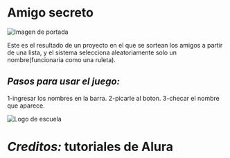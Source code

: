 # **Amigo secreto**
![Imagen de portada](https://github.com/user-attachments/assets/23cacae5-d446-4e7c-aef2-f13ccab905a9)

Este es el resultado de un proyecto en el que se sortean los amigos a partir de una lista, y el sistema selecciona aleatoriamente solo un nombre(funcionaria como una ruleta).
 ## *Pasos para usar el juego:* 
 1-ingresar los nombres en la barra. 2-picarle al boton. 3-checar el nombre que aparece.
 
![Logo de escuela](https://github.com/user-attachments/assets/874b63cd-9c79-46eb-b24b-05f80c28efed)
# *Creditos:* tutoriales de Alura
